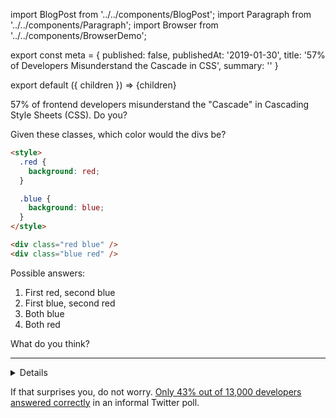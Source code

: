import BlogPost from '../../components/BlogPost';
import Paragraph from '../../components/Paragraph';
import Browser from '../../components/BrowserDemo';

export const meta = {
  published: false,
  publishedAt: '2019-01-30',
  title: '57% of Developers Misunderstand the Cascade in CSS',
  summary: ''
}

export default ({ children }) => <BlogPost meta={meta}>{children}</BlogPost>

57% of frontend developers misunderstand the "Cascade" in Cascading Style Sheets (CSS). Do you?

Given these classes, which color would the divs be?

```html
<style>
  .red {
    background: red;
  }

  .blue {
    background: blue;
  }
</style>

<div class="red blue" />
<div class="blue red" />
```

Possible answers:

1. First red, second blue
2. First blue, second red
3. Both blue
4. Both red

What do you think?

----

<details>
  <Paragraph style={{ display: 'inline-block' }} as="summary">Click to see the correct answer</Paragraph>

  <Paragraph>Both will be blue! Here is a live demo:</Paragraph>

  <Browser
    html={`
    <style>
      .box {
        width: 50px;
        height: 50px;
        margin: 8px;
        color: white;
        font-family: sans-serif;
        font-size: 16px;
        display: flex;
        align-items: center;
        justify-content: center;
      }
      .wrapper {
        display: flex;
        flex-direction: row;
      }
      .red {
        background: red;
      }
      .blue {
        background: blue;
      }
    </style>
    <div class="wrapper">
      <div class="box red blue">1</div>
      <div class="box blue red">2</div>
    </div>
    `}
  />

</details>

If that surprises you, do not worry. [Only 43% out of 13,000 developers answered correctly](https://twitter.com/mxstbr/status/1038416725182697472) in an informal Twitter poll.
